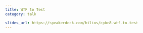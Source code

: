 ```yaml
---
title: WTF to Test
category: talk

slides_url: https://speakerdeck.com/hilios/cpbr8-wtf-to-test
---
```

<script async class="speakerdeck-embed" data-id="b79b96e088780132bf9f32622c07cc4a" data-ratio="1.77777777777778" src="//speakerdeck.com/assets/embed.js"></script>
<!--more-->
